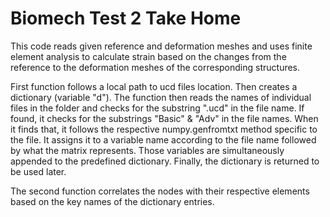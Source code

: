 # Biomech Test 2 Take Home

This code reads given reference and deformation meshes and uses finite element analysis to calculate strain based on the
changes from the reference to the deformation meshes of the corresponding structures.

First function follows a local path to ucd files location. Then creates a dictionary (variable "d"). The function then 
reads the names of individual files in the folder and checks for the substring ".ucd" in the file name. If found,
it checks for the substrings "Basic" & "Adv" in the file names. When it finds that, it follows the respective 
numpy.genfromtxt method specific to the file. It assigns it to a variable name according to the file name followed by 
what the matrix represents. Those variables are simultaneously appended to the predefined dictionary. Finally, the 
dictionary is returned to be used later. 

The second function correlates the nodes with their respective elements based on the key names of the dictionary 
entries.



